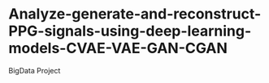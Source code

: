 # Analyze-generate-and-reconstruct-PPG-signals-using-deep-learning-models-CVAE-VAE-GAN-CGAN
BigData Project 
